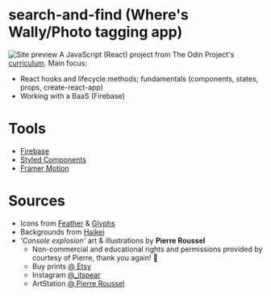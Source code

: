 # search-and-find (Where's Wally/Photo tagging app)
![Site preview](./site-preview.png)
A JavaScript (React) project from The Odin Project's [curriculum](https://www.theodinproject.com/lessons/node-path-javascript-where-s-waldo-a-photo-tagging-app). Main focus:
* React hooks and lifecycle methods; fundamentals (components, states, props, create-react-app)
* Working with a BaaS (Firebase)

# Tools
* [Firebase](https://firebase.google.com/)
* [Styled Components](https://styled-components.com/)
* [Framer Motion](https://www.framer.com/motion/)

# Sources
* Icons from [Feather](https://feathericons.com/) & [Glyphs](https://glyphs.fyi/)
* Backgrounds from [Haikei](https://haikei.app/)
* *'Console explosion'* art & illustrations by **Pierre Roussel**
  * Non-commercial and educational rights and permissions provided by courtesy of Pierre, thank you again! 🙇
  * Buy prints [@ Etsy](https://www.etsy.com/shop/Angerinet)
  * Instagram [@_itspear](https://www.instagram.com/_itspear/)
  * ArtStation [@ Pierre Roussel](https://www.artstation.com/pierreroussel)